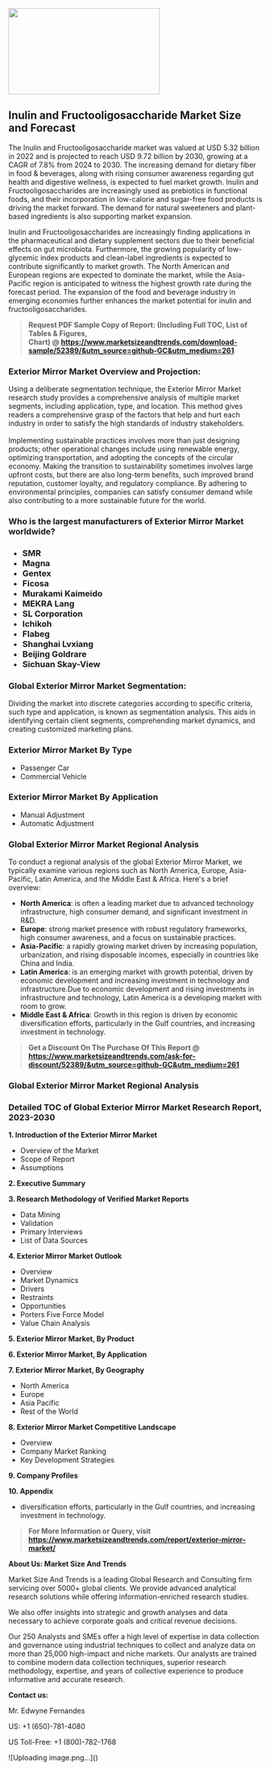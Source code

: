 <p><img class="alignnone size-medium wp-image-20088" src="https://ffe5etoiles.com/wp-content/uploads/2024/12/MST1-300x171.png" alt="" width="300" height="171" /></p><h2>Inulin and Fructooligosaccharide Market Size and Forecast</h2><p>The Inulin and Fructooligosaccharide market was valued at USD 5.32 billion in 2022 and is projected to reach USD 9.72 billion by 2030, growing at a CAGR of 7.8% from 2024 to 2030. The increasing demand for dietary fiber in food & beverages, along with rising consumer awareness regarding gut health and digestive wellness, is expected to fuel market growth. Inulin and Fructooligosaccharides are increasingly used as prebiotics in functional foods, and their incorporation in low-calorie and sugar-free food products is driving the market forward. The demand for natural sweeteners and plant-based ingredients is also supporting market expansion.</p><p>Inulin and Fructooligosaccharides are increasingly finding applications in the pharmaceutical and dietary supplement sectors due to their beneficial effects on gut microbiota. Furthermore, the growing popularity of low-glycemic index products and clean-label ingredients is expected to contribute significantly to market growth. The North American and European regions are expected to dominate the market, while the Asia-Pacific region is anticipated to witness the highest growth rate during the forecast period. The expansion of the food and beverage industry in emerging economies further enhances the market potential for inulin and fructooligosaccharides.</p></p><blockquote id="" class=""><strong>Request PDF Sample Copy of Report: (Including Full TOC, List of Tables &amp; Figures, Chart)&nbsp;@&nbsp;<strong><a href="https://www.marketsizeandtrends.com/download-sample/52389/&utm_source=github-GC&utm_medium=261" target="_blank">https://www.marketsizeandtrends.com/download-sample/52389/&utm_source=github-GC&utm_medium=261</a></strong></strong></blockquote><h3 id="" class="">Exterior Mirror Market&nbsp;Overview and Projection:</h3><p id="" class="">Using a deliberate segmentation technique, the Exterior Mirror Market research study provides a comprehensive analysis of multiple market segments, including application, type, and location. This method gives readers a comprehensive grasp of the factors that help and hurt each industry in order to satisfy the high standards of industry stakeholders. <br /> <br />Implementing sustainable practices involves more than just designing products; other operational changes include using renewable energy, optimizing transportation, and adopting the concepts of the circular economy. Making the transition to sustainability sometimes involves large upfront costs, but there are also long-term benefits, such improved brand reputation, customer loyalty, and regulatory compliance. By adhering to environmental principles, companies can satisfy consumer demand while also contributing to a more sustainable future for the world.</p><h3 id="" class="">Who is the largest manufacturers of&nbsp;Exterior Mirror Market worldwide?</h3><h3 class=""><p><ul><li>SMR </li><li> Magna </li><li> Gentex </li><li> Ficosa </li><li> Murakami Kaimeido </li><li> MEKRA Lang </li><li> SL Corporation </li><li> Ichikoh </li><li> Flabeg </li><li> Shanghai Lvxiang </li><li> Beijing Goldrare </li><li> Sichuan Skay-View</li></ul></p></h3><h3 id="" class="">Global&nbsp;Exterior Mirror Market Segmentation:</h3><p id="" class="">Dividing the market into discrete categories according to specific criteria, such type and application, is known as segmentation analysis. This aids in identifying certain client segments, comprehending market dynamics, and creating customized marketing plans.</p><h3 id="" class="">Exterior Mirror Market&nbsp;By Type</h3><p><p><ul><li>Passenger Car </li><li> Commercial Vehicle</p></li></ul></p></p><h3 id="" class="">Exterior Mirror Market&nbsp;By Application</h3><p class=""><p><ul><li>Manual Adjustment </li><li> Automatic Adjustment</li></ul></p></p><h3 id="" class="">Global Exterior Mirror Market Regional Analysis</h3><p id="" class="">To conduct a regional analysis of the global Exterior Mirror Market, we typically examine various regions such as North America, Europe, Asia-Pacific, Latin America, and the Middle East &amp; Africa. Here's a brief overview:</p><ul><li><strong>North America</strong>: is often a leading market due to advanced technology infrastructure, high consumer demand, and significant investment in R&amp;D.</li><li><strong>Europe</strong>: strong market presence with robust regulatory frameworks, high consumer awareness, and a focus on sustainable practices.</li><li><strong>Asia-Pacific</strong>: a rapidly growing market driven by increasing population, urbanization, and rising disposable incomes, especially in countries like China and India.</li><li><strong>Latin America</strong>: is an emerging market with growth potential, driven by economic development and increasing investment in technology and infrastructure.Due to economic development and rising investments in infrastructure and technology, Latin America is a developing market with room to grow.</li><li><strong>Middle East &amp; Africa</strong>: Growth in this region is driven by economic diversification efforts, particularly in the Gulf countries, and increasing investment in technology.</li></ul><blockquote id="" class=""><strong>Get a Discount On The Purchase Of This Report @ <strong><a href="https://www.marketsizeandtrends.com/ask-for-discount/52389/&utm_source=github-GC&utm_medium=261" target="_blank">https://www.marketsizeandtrends.com/ask-for-discount/52389/&utm_source=github-GC&utm_medium=261</a></strong></strong></blockquote><h3 id="" class="">Global Exterior Mirror Market Regional Analysis</h3><h3 id="" class="">Detailed TOC of Global Exterior Mirror Market Research Report, 2023-2030</h3><p id="" class=""><strong>1. Introduction of the Exterior Mirror Market</strong></p><ul><li>Overview of the Market</li><li>Scope of Report</li><li>Assumptions</li></ul><p id="" class=""><strong>2. Executive Summary</strong></p><p id="" class=""><strong>3. Research Methodology of Verified Market Reports</strong></p><ul><li>Data Mining</li><li>Validation</li><li>Primary Interviews</li><li>List of Data Sources</li></ul><p id="" class=""><strong>4. Exterior Mirror Market Outlook</strong></p><ul><li>Overview</li><li>Market Dynamics</li><li>Drivers</li><li>Restraints</li><li>Opportunities</li><li>Porters Five Force Model</li><li>Value Chain Analysis</li></ul><p id="" class=""><strong>5. Exterior Mirror Market, By Product</strong></p><p id="" class=""><strong>6. Exterior Mirror Market, By Application</strong></p><p id="" class=""><strong>7. Exterior Mirror Market, By Geography</strong></p><ul><li>North America</li><li>Europe</li><li>Asia Pacific</li><li>Rest of the World</li></ul><p id="" class=""><strong>8. Exterior Mirror Market Competitive Landscape</strong></p><ul><li>Overview</li><li>Company Market Ranking</li><li>Key Development Strategies</li></ul><p id="" class=""><strong>9. Company Profiles</strong></p><p id="" class=""><strong>10. Appendix</strong></p><ul><li>diversification efforts, particularly in the Gulf countries, and increasing investment in technology.</li></ul><blockquote id="" class=""><strong>For More Information or Query, visit <strong><strong><a href="https://www.marketsizeandtrends.com/report/exterior-mirror-market/" target="_blank">https://www.marketsizeandtrends.com/report/exterior-mirror-market/</a></strong></strong></strong></blockquote><p id="" class=""><strong>About Us: Market Size And Trends</strong></p><p id="" class="">Market Size And Trends is a leading Global Research and Consulting firm servicing over 5000+ global clients. We provide advanced analytical research solutions while offering information-enriched research studies.</p><p id="" class="">We also offer insights into strategic and growth analyses and data necessary to achieve corporate goals and critical revenue decisions.</p><p id="" class="">Our 250 Analysts and SMEs offer a high level of expertise in data collection and governance using industrial techniques to collect and analyze data on more than 25,000 high-impact and niche markets. Our analysts are trained to combine modern data collection techniques, superior research methodology, expertise, and years of collective experience to produce informative and accurate research.</p><p id="" class=""><strong>Contact us:</strong></p><p id="" class="">Mr. Edwyne Fernandes</p><p id="" class="">US: +1 (650)-781-4080</p><p id="" class="">US Toll-Free: +1 (800)-782-1768</p>
![Uploading image.png…]()
